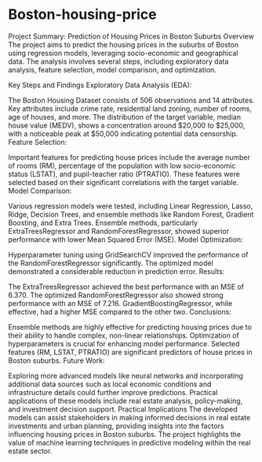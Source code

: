 # Boston-housing-price
Project Summary: Prediction of Housing Prices in Boston Suburbs
Overview
The project aims to predict the housing prices in the suburbs of Boston using regression models, leveraging socio-economic and geographical data. The analysis involves several steps, including exploratory data analysis, feature selection, model comparison, and optimization.

Key Steps and Findings
Exploratory Data Analysis (EDA):

The Boston Housing Dataset consists of 506 observations and 14 attributes.
Key attributes include crime rate, residential land zoning, number of rooms, age of houses, and more.
The distribution of the target variable, median house value (MEDV), shows a concentration around $20,000 to $25,000, with a noticeable peak at $50,000 indicating potential data censorship.
Feature Selection:

Important features for predicting house prices include the average number of rooms (RM), percentage of the population with low socio-economic status (LSTAT), and pupil-teacher ratio (PTRATIO).
These features were selected based on their significant correlations with the target variable.
Model Comparison:

Various regression models were tested, including Linear Regression, Lasso, Ridge, Decision Trees, and ensemble methods like Random Forest, Gradient Boosting, and Extra Trees.
Ensemble methods, particularly ExtraTreesRegressor and RandomForestRegressor, showed superior performance with lower Mean Squared Error (MSE).
Model Optimization:

Hyperparameter tuning using GridSearchCV improved the performance of the RandomForestRegressor significantly.
The optimized model demonstrated a considerable reduction in prediction error.
Results:

The ExtraTreesRegressor achieved the best performance with an MSE of 6.370.
The optimized RandomForestRegressor also showed strong performance with an MSE of 7.216.
GradientBoostingRegressor, while effective, had a higher MSE compared to the other two.
Conclusions:

Ensemble methods are highly effective for predicting housing prices due to their ability to handle complex, non-linear relationships.
Optimization of hyperparameters is crucial for enhancing model performance.
Selected features (RM, LSTAT, PTRATIO) are significant predictors of house prices in Boston suburbs.
Future Work:

Exploring more advanced models like neural networks and incorporating additional data sources such as local economic conditions and infrastructure details could further improve predictions.
Practical applications of these models include real estate analysis, policy-making, and investment decision support.
Practical Implications
The developed models can assist stakeholders in making informed decisions in real estate investments and urban planning, providing insights into the factors influencing housing prices in Boston suburbs. The project highlights the value of machine learning techniques in predictive modeling within the real estate sector.
